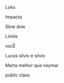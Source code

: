 

Loko 

Impacta 

Slow dow 

Limite 

vocÊ


Lucas silvio e silvio 

Marta melhor que neymar 


public class
